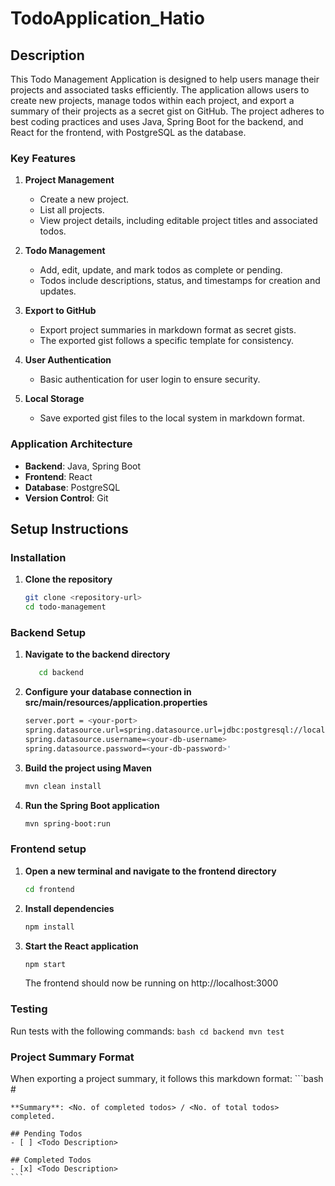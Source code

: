 # TodoApplication_Hatio

## Description

This Todo Management Application is designed to help users manage their projects and associated tasks efficiently. The application allows users to create new projects, manage todos within each project, and export a summary of their projects as a secret gist on GitHub. The project adheres to best coding practices and uses Java, Spring Boot for the backend, and React for the frontend, with PostgreSQL as the database.

### Key Features

1. **Project Management**
   - Create a new project.
   - List all projects.
   - View project details, including editable project titles and associated todos.

2. **Todo Management**
   - Add, edit, update, and mark todos as complete or pending.
   - Todos include descriptions, status, and timestamps for creation and updates.

3. **Export to GitHub**
   - Export project summaries in markdown format as secret gists.
   - The exported gist follows a specific template for consistency.

4. **User Authentication**
   - Basic authentication for user login to ensure security.

5. **Local Storage**
   - Save exported gist files to the local system in markdown format.

### Application Architecture

- **Backend**: Java, Spring Boot
- **Frontend**: React
- **Database**: PostgreSQL
- **Version Control**: Git

## Setup Instructions

### Installation

1. **Clone the repository**

   ```bash
   git clone <repository-url>
   cd todo-management

### Backend Setup

1. **Navigate to the backend directory**
   
    ```bash
       cd backend
    ```

3. **Configure your database connection in src/main/resources/application.properties**
   
    ```bash
    server.port = <your-port>
    spring.datasource.url=spring.datasource.url=jdbc:postgresql://localhost:5432/<your-db-url>
    spring.datasource.username=<your-db-username>
    spring.datasource.password=<your-db-password>'
    ```

5. **Build the project using Maven**
   
   ```bash
   mvn clean install
    ```
   
7. **Run the Spring Boot application**
   
   ```bash
   mvn spring-boot:run
   ```

### Frontend setup

1. **Open a new terminal and navigate to the frontend directory**
   ```bash
   cd frontend
   ```

2. **Install dependencies**
   ```bash
   npm install
   ```

3. **Start the React application**
   ```bash
   npm start
   ```
   The frontend should now be running on http://localhost:3000

### Testing

  Run tests with the following commands:
    ```bash
    cd backend
    mvn test
    ```

### Project Summary Format

  When exporting a project summary, it follows this markdown format:
    ```bash
    # <Project Title>
    
    **Summary**: <No. of completed todos> / <No. of total todos> completed.
    
    ## Pending Todos
    - [ ] <Todo Description>
    
    ## Completed Todos
    - [x] <Todo Description>
    ```



